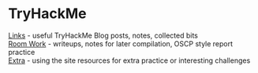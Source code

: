 # TryHackMe

[Links](https://samghata.github.io/tryhackme/links) - useful TryHackMe Blog posts, notes, collected bits<br>
[Room Work](https://samghata.github.io/tryhackme/rooms) - writeups, notes for later compilation, OSCP style report practice<br>
[Extra](https://samghata.github.io/tryhackme/extra) - using the site resources for extra practice or interesting challenges
